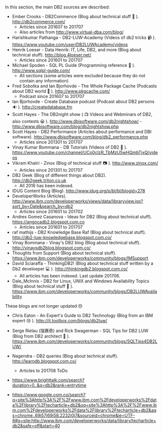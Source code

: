 In this section, the main DB2 sources are described:

* Ember Crooks - DB2Commence (Blog about technical stuff 💃 ). http://db2commerce.com/
  * Articles since 201607 to 201707
  * Also articles from http://www.virtual-dba.com/blog/
* Harishkumar Pathanga - DB2-LUW-Academy (Videos of db2 tricks 📹 ). https://www.youtube.com/user/DB2LUWAcademy/videos
* Henrik Loeser - Data Henrik: IT, Life, DB2, and more (Blog about technical stuff). http://blog.4loeser.net/
  * Articles since 201601 to 201707
* Michael Spoden - SQL PL Guide (Programming reference 🔡 ). http://www.sqlpl-guide.com/
  * All sections (some articles were excluded because they do not contain any information)
* Fred Sobotka and Ian Bjorhovde - The Whole Package Cache (Podcasts about DB2 world 🎤 ). http://www.pkgcache.com/
  * Podcast since 201607 to 201707
* Ian Bjorhovde - Create Database podcast (Podcast about DB2 persons 🔉 ). http://createdatabase.fm
* Scott Hayes - The DB2night show ( 📺  Videos and Webminars of DB2, also contests 😀 ). http://www.dbisoftware.com/db2nightshow/ - http://www.dbisoftware.com/blog/db2nightshow.php
* Scott Hayes - DB2 Performance (Articles about performance and DBI software). http://www.dbisoftware.com/blog/db2_performance.php
  * Articles since 201301 to 201707
* Vinay Kumar Bommana - DB Tutorials (Videos of DB2 🎥 ). https://www.youtube.com/channel/UCo0cIzR_TbMzU5wHQmbTjxQ/videos
* Vikram Khatri - Zinox (Blog of technical stuff 📷 ). http://www.zinox.com/
  * Articles since 201301 to 201707
* DB2 Geek (Blog of different things about DB2). http://db2geek.triton.co.uk
  * All 2016 has been indexed.
* IDUG Content Blog (Blog). http://www.idug.org/p/bl/bl/blogid=278
* DeveloperWorks (Articles). http://www.ibm.com/developerworks/views/data/libraryview.jsp?sort_by=Date&search_by=db2
  * Articles since 201601 to 201702
* Andres Gomez Casanova - Ideas for DB2 (Blog about technical stuff). https://angocadb2.blogspot.com.co
  * Articles since 201601 to 201707
* raf mathijs - DB2 Knowledge Base Raf (Blog about technical stuff). http://db2-luw-knowledgebase.blogspot.com.co/
* Vinay Bommana - Vinay's DB2 blog (Blog about technical stuff). http://vinaysdb2blog.blogspot.com.co/
* Thoughts from Support (Blog about technical stuff). https://www.ibm.com/developerworks/community/blogs/IMSupport
* David Sciaraffa - ThinkingDB2! (Blog about technical stuff written by a Db2 develoeper 💻 ). http://thinkingdb2.blogspot.com.co/
  * All articles has been indexed. Last update 201706.
* Dale_McInnis - DB2 for Linux, UNIX and Windows Availability Topics (Blog about technical stuff 🍁 ). https://www.ibm.com/developerworks/community/blogs/DB2LUWAvailability

These blogs are not longer updated 😞 

* Chris Eaton - An Expert's Guide to DB2 Technology (Blog from an IBM expert 😢 ). http://it.toolbox.com/blogs/db2luw/
* Serge Rielau (瑞赛奇) and Rick Swagerman - SQL Tips for DB2 LUW (Blog from DB2 architect 🙈 ). https://www.ibm.com/developerworks/community/blogs/SQLTips4DB2LUW/
* Nagendra - DB2 queries (Blog about technical stuff). http://learndb.blogspot.com.co/
  * Articles to 201708
ToDo

* https://www.brighttalk.com/search?duration=0..&q=db2&rank=entrytime
* https://www.google.com.co/search?q=site%3Ahttp%3A%2F%2Fwww.ibm.com%2Fdeveloperworks%2Fdata%2Flibrary%2Ftecharticle+db2&oq=site%3Ahttp%3A%2F%2Fwww.ibm.com%2Fdeveloperworks%2Fdata%2Flibrary%2Ftecharticle+db2&aqs=chrome..69i57j69i58.2232j0j7&sourceid=chrome&ie=UTF-8#q=site:http://www.ibm.com/developerworks/data/library/techarticle+db2&safe=off&start=40
